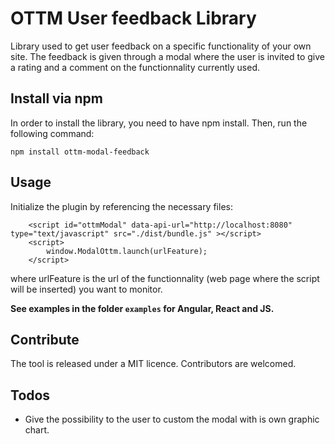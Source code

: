 # OTTM User feedback Library

Library used to get user feedback on a specific functionality of your own site.
The feedback is given through a modal where the user is invited to give a rating and a comment on the functionnality currently used.

## Install via npm

In order to install the library, you need to have npm install. Then, run the following command: 
```
npm install ottm-modal-feedback
```

## Usage 

Initialize the plugin by referencing the necessary files:
```
    <script id="ottmModal" data-api-url="http://localhost:8080" type="text/javascript" src="./dist/bundle.js" ></script>
    <script>
        window.ModalOttm.launch(urlFeature);
    </script>
```

where urlFeature is the url of the functionnality (web page where the script will be inserted) you want to monitor.

**See examples in the folder `examples` for Angular, React and JS.**

## Contribute 

The tool is released under a MIT licence. Contributors are welcomed.

## Todos

- Give the possibility to the user to custom the modal with is own graphic chart. 

